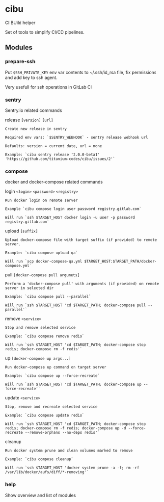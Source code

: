 # cibu

CI BUild helper

Set of tools to simplify CI/CD pipelines.

## Modules

### prepare-ssh

Put `$SSH_PRIVATE_KEY` env var contents to ~/.ssh/id_rsa file, fix permissions and add key to ssh agent.

Very usefull for ssh operations in GitLab CI

### sentry

Sentry.io related commands

release `[version]` `[url]`

    Create new release in sentry

    Required env vars: `$SENTRY_WEBHOOK` - sentry release webhook url

    Defaults: version = current date, url = none

    Example: `cibu sentry release '2.0.0-beta1' 'https://github.com/titanium-codes/cibu/issues/2'`

### compose

docker and docker-compose related commands

login `<login>` `<password>` `<registry>`

    Run docker login on remote server

    Example `cibu compose login user password registry.gitlab.com`

    Will run `ssh $TARGET_HOST docker login -u user -p password registry.gitlab.com`


upload `[suffix]`

    Upload docker-compose file with target suffix (if provided) to remote server.

    Example: `cibu compose upload qa`

    Will run `scp docker-compose-qa.yml $TARGET_HOST:$TARGET_PATH/docker-compose.yml`


pull `[docker-compose pull argumets]`

    Perform a 'docker-compose pull' with arguments (if provided) on remote server in selected dir

    Example: `cibu compose pull --parallel`

    Will run `ssh $TARGET_HOST 'cd $TARGET_PATH; docker-compose pull --parallel'`


remove `<service>`

    Stop and remove selected service

    Example: `cibu compose remove redis`

    Will run `ssh $TARGET_HOST 'cd $TARGET_PATH; docker-compose stop redis; docker-compose rm -f redis'`


up `[docker-compose up args...]`

    Run docker-compose up command on target server

    Example: `cibu compose up --force-recreate`

    Will run `ssh $TARGET_HOST 'cd $TARGET_PATH; docker-compose up --force-recreate'`


update `<service>`

    Stop, remove and recreate selected service

    Example: `cibu compose update redis`

    Will run `ssh $TARGET_HOST 'cd $TARGET_PATH; docker-compose stop redis; docker-compose rm -f redis; docker-compose up -d --force-recreate --remove-orphans --no-deps redis'`


cleanup

    Run docker system prune and clean volumes marked to remove

    Example: `cibu compose cleanup`

    Will run `ssh $TARGET_HOST 'docker system prune -a -f; rm -rf /var/lib/docker/aufs/diff/*-removing'`

### help

Show overview and list of modules
